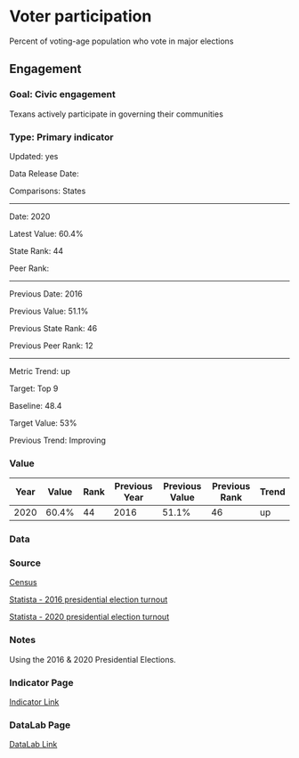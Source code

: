 # Voter participation

Percent of voting-age population who vote in major elections

## Engagement

### Goal: Civic engagement

Texans actively participate in governing their communities

### Type: Primary indicator

Updated: yes

Data Release Date: 

Comparisons: States


----

Date: 2020

Latest Value: 60.4% 

State Rank: 44

Peer Rank: 


----

Previous Date: 2016

Previous Value: 51.1%

Previous State Rank: 46

Previous Peer Rank: 12


----
Metric Trend: up

Target: Top 9

Baseline: 48.4

Target Value: 53%

Previous Trend: Improving



### Value

| Year      |  Value      | Rank        | Previous Year | Previous Value | Previous Rank | Trend | 
| ----------- | ----------- | ----------- | ----------- | ----------- | ----------- | -----------|
|   2020       |    60.4%   |      44     |    2016     |    51.1%     |     46     |   up       | 

### Data

### Source

[Census](https://www.census.gov/topics/public-sector/voting.html)

[Statista - 2016 presidential election turnout](https://www.statista.com/statistics/632113/2016-us-presidential-election-voter-turnout-by-state/)

[Statista - 2020 presidential election turnout](https://www.statista.com/statistics/1184621/presidential-election-voter-turnout-rate-state/)

### Notes

Using the 2016 & 2020 Presidential Elections.

### Indicator Page

[Indicator Link](https://indicators.texas2036.org/indicator/120)

### DataLab Page

[DataLab Link](https://datalab.texas2036.org/jisgbgg/u-s-election-historical-reported-voting-rates?accesskey=gaeexyb)
